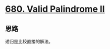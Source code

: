 # [ 680. Valid Palindrome II ](https://leetcode.com/problems/valid-palindrome-ii/)

## 思路

递归是比较直接的解法。